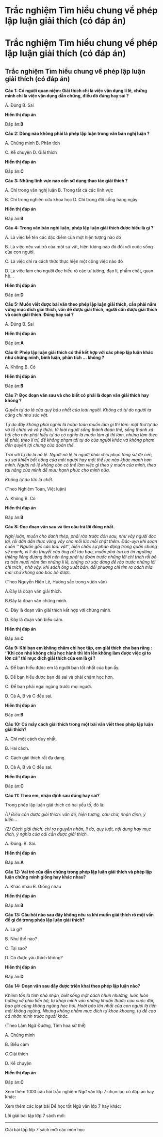 # Trắc nghiệm Tìm hiểu chung về phép lập luận giải thích (có đáp án)

# Trắc nghiệm Tìm hiểu chung về phép lập luận giải thích (có đáp án)

## Trắc nghiệm Tìm hiểu chung về phép lập luận giải thích (có đáp án)

**Câu 1: Có người quan niệm: Giải thích chỉ là việc vận dụng lí lẽ, chứng minh chỉ là việc vận dụng dẫn chứng, điều đó đúng hay sai ?**

A. Đúng B. Sai

**Hiển thị đáp án**

Đáp án:**B**

**Câu 2: Dòng nào không phải là phép lập luận trong văn bản nghị luận ?**

A. Chứng minh B. Phân tích

C. Kể chuyện D. Giải thích

**Hiển thị đáp án**

Đáp án:**C**

**Câu 3: Những lĩnh vực nào cần sử dụng thao tác giải thích ?**

A. Chỉ trong văn nghị luận B. Trong tất cả các lĩnh vực

B. Chỉ trong nghiên cứu khoa học D. Chỉ trong đời sống hàng ngày

**Hiển thị đáp án**

Đáp án:**B**

**Câu 4: Trong văn bản nghị luận, phép lập luận giải thích được hiểu là gì ?**

A. Là việc kể tên các đặc điểm của một hiện tượng nào đó

B. Là việc nêu vai trò của một sự vật, hiện tượng nào đó đối với cuộc sống của con người.

C. Là việc chỉ ra cách thức thực hiện một công việc nào đó

D. Là việc làm cho người đọc hiểu rõ các tư tưởng, đạo lí, phẩm chất, quan hệ…

**Hiển thị đáp án**

Đáp án:**D**

**Câu 5: Muốn viết được bài văn theo phép lập luận giải thích, cần phải nắm vững mục đích giải thích, vấn đề được giải thích, người cần được giải thích và cách giải thích. Đúng hay sai ?**

A. Đúng B. Sai

**Hiển thị đáp án**

Đáp án:**A**

**Câu 6: Phép lập luận giải thích có thể kết hợp với các phép lập luận khác như chứng minh, bình luận, phân tích … không ?**

A. Không B. Có

**Hiển thị đáp án**

Đáp án:**B**

**Câu 7: Đọc đoạn văn sau và cho biết có phải là đoạn văn giải thích hay không ?**

_Quyền tự do là của quý báu nhất của loài người. Không có tự do người ta cũng chỉ như súc vật._

_Tự do đây không phải nghĩa là hoàn toàn muốn làm gì thì làm: một thứ tự do vô tổ chức và vô ý thức. Vì loài người sống thành đoàn thể, sống thành xã hội cho nên phải hiểu tự do có nghĩa là muốn làm gì thì làm, nhưng làm theo lẽ phải, theo lí trí, để không phạm tới tự do của người khác và không phạm đến quyền lợi chung của đoàn thể._

_Trái với tự do là nô lệ. Người nô lệ là người phải chịu phục tùng sự đè nén, sự sai khiến bất công của một người hay một thế lực nào khác mạnh hơn mình. Người nô lệ không còn có thể làm việc gì theo ý muốn của mình, theo tài năng của mình để mưu hạnh phúc cho mình nữa._

_Không tự do tức là chết._

(Theo Nghiêm Toản, Việt luận)

A. Không B. Có

**Hiển thị đáp án**

Đáp án:**B**

**Câu 8: Đọc đoạn văn sau và tìm câu trả lời đúng nhất.**

_Nghị luận, muốn cho đanh thép, phải rào trước đón sau, như vây người đọc lại, rồi dần dần thúc vòng vây cho mỗi lúc mỗi chặt thêm. Đác-uyn khi soạn cuốn ‘‘ Nguồn gốc các loài vật’’, biến chắc sự phản động trong quần chúng sẽ mạnh, vì lí do thuyết của ông rất táo bạo, muốn phá tan cả tín ngưỡng thiêng liêng đương thời nên ông phải tự đoán trước những lời chỉ trích rồi bỏ ra trên mười năm tìm những lí lẽ, chứng cứ xác đáng để rào trước những lời chỉ trích ; nhờ vậy, khi sách ông xuất bản, đối phương chỉ tìm ra cách mỉa mai chứ không sao bác bẻ được._

(Theo Nguyễn Hiến Lê, Hương sắc trong vườn văn)

A.Đây là đoạn văn giải thích.

B.Đây là đoạn văn chứng minh.

C. Đây là đoạn văn giải thích kết hợp với chứng minh.

D. Đây là đoạn văn biểu cảm.

**Hiển thị đáp án**

Đáp án:**C**

**Câu 9: Khi bạn em không chăm chỉ học tập, em giải thích cho bạn rằng : ‘‘Khi còn nhỏ không chịu học hành thì lớn lên không làm được việc gì to lớn cả’’ thì mục đích giải thích của em là gì ?**

A. Để bạn hiểu được em là người bạn tốt nhất của bạn ấy.

B. Để bạn hiểu được bạn đã sai và phải chăm học hơn.

C. Để bạn phải ngại ngùng trước mọi người.

D. Cả A, B và C đều sai.

**Hiển thị đáp án**

Đáp án:**B**

**Câu 10: Có mấy cách giải thích trong một bài văn viết theo phép lập luận giải thích?**

A. Chỉ một cách duy nhất.

B. Hai cách.

C. Cách giải thích rất đa dạng.

D. Cả A, B và C đều sai.

**Hiển thị đáp án**

Đáp án:**C**

**Câu 11: Theo em, nhận định sau đúng hay sai?**

Trong phép lập luận giải thích có hai yếu tố, đó là:

_(1) Điều cần được giải thích: vấn đề, hiện tượng, câu chữ, nhận định, ý kiến…_

_(2) Cách giải thích: chỉ ra nguyên nhân, lí do, quy luật, nội dung hay mục đích, ý nghĩa của cái cần được giải thích._

A. Đúng. B. Sai.

**Hiển thị đáp án**

Đáp án:**A**

**Câu 12: Vai trò của dẫn chứng trong phép lập luận giải thích và phép lập luận chứng minh giống hay khác nhau?**

A. Khác nhau B. Giống nhau 

**Hiển thị đáp án**

Đáp án:**B**

**Câu 13: Câu hỏi nào sau đây không nêu ra khi muốn giải thích rõ một vấn đề gì đó trong phép lập luận giải thích?**

A. Là gì?

B. Như thế nào?

C. Tại sao?

D. Có được yâu thích không?

**Hiển thị đáp án**

Đáp án:**D**

**Câu 14: Đoạn văn sau đây được triển khai theo phép lập luận nào?**

_Khiêm tốn là tính nhã nhặn, biết sống một cách nhún nhường, luôn luôn hướng về phía tiến bộ, tự khép mình vào những khuôn thước của cuộc đời, bao giờ cũng không ngừng học hỏi. Hoài bão lớn nhất của con người là tiến mãi không ngừng. Nhưng không nhằm mục đích tự khoe khoang, tự đề cao cá nhân mình trước người khác._

(Theo Lâm Ngữ Đường, Tinh hoa sử thế)

A. Chứng minh

B. Biểu cảm

C.Giải thích

D. Kể chuyện

**Hiển thị đáp án**

Đáp án:**C**

Xem thêm 1000 câu hỏi trắc nghiệm Ngữ văn lớp 7 chọn lọc có đáp án hay khác:

Xem thêm các loạt bài Để học tốt Ngữ văn lớp 7 hay khác:

Lời giải bài tập lớp 7 sách mới:

* * *

Giải bài tập lớp 7 sách mới các môn học
